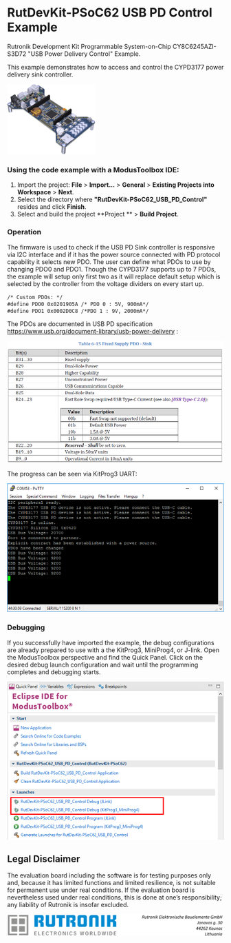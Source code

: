 # RutDevKit-PSoC62 USB PD Control Example

Rutronik Development Kit Programmable System-on-Chip CY8C6245AZI-S3D72 "USB Power Delivery Control" Example. 

This example demonstrates how to access and control the CYPD3177 power delivery sink controller.

 <img src="images/rutdevkit_model.png" style="zoom:20%;" />

### Using the code example with a ModusToolbox IDE:

1. Import the project: **File** > **Import...** > **General** > **Existing Projects into Workspace** > **Next**.
2. Select the directory where **"RutDevKit-PSoC62_USB_PD_Control"** resides and click  **Finish**.
3. Select and build the project **Project ** > **Build Project**.

### Operation

The firmware is used to check if the USB PD Sink controller is responsive via I2C interface and if it has the power source connected with PD protocol capability it selects new PDO. The user can define what PDOs to use by changing PDO0 and PDO1. Though the CYPD3177 supports up to 7 PDOs, the example will setup only first two as it will replace default setup which is selected by the controller from the voltage dividers on every start up.

```
/* Custom PDOs: */
#define PDO0 0x0201905A /* PDO 0 : 5V, 900mA*/
#define PDO1 0x0002D0C8 /*PDO 1 : 9V, 2000mA*/
```

The PDOs are documented in USB PD specification https://www.usb.org/document-library/usb-power-delivery :

<img src="images/sink_pdo_spec.png" style="zoom:100%;" />

The progress can be seen via KitProg3 UART:

<img src="images/pd_contract_output.png" style="zoom:100%;" />

### Debugging

If you successfully have imported the example, the debug configurations are already prepared to use with a the KitProg3, MiniProg4, or J-link. Open the ModusToolbox perspective and find the Quick Panel. Click on the desired debug launch configuration and wait until the programming completes and debugging starts.

<img src="images/usb_pd_debug.png" style="zoom:100%;" />

## Legal Disclaimer

The evaluation board including the software is for testing purposes only and, because it has limited functions and limited resilience, is not suitable for permanent use under real conditions. If the evaluation board is nevertheless used under real conditions, this is done at one’s responsibility; any liability of Rutronik is insofar excluded. 

<img src="images/rutronik_origin_kaunas.png" style="zoom:50%;" />



